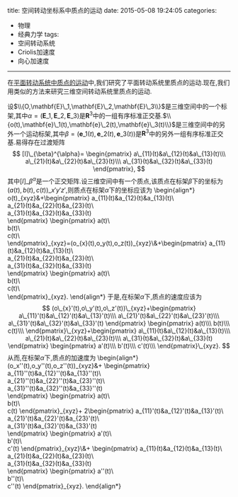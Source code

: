 title: 空间转动坐标系中质点的运动
date: 2015-05-08 19:24:05
categories:
- 物理
- 经典力学
tags:
- 空间转动系统
- Criolis加速度
- 向心加速度
---
在[平面转动系统中质点的运动](/2015/03/03/平面转动系统中质点的运动)中,我们研究了平面转动系统里质点的运动.现在,我们用类似的方法来研究三维空间转动系统里质点的运动.

设$\\{O,\mathbf{E}\_1,\mathbf{E}\_2,\mathbf{E}\_3\\}$是三维空间中的一个标架,其中$\alpha=(\mathbf{E}\_1,\mathbf{E}\_2,\mathbf{E}\_3)$是$\mathbf{R}^3$中的一组有序标准正交基.$\\{o(t),\mathbf{e}\_1(t),\mathbf{e}\_2(t),\mathbf{e}\_3(t)\\}$是三维空间中的另外一个运动标架,其中$\beta=(\mathbf{e}\_1(t),\mathbf{e}\_2(t),\mathbf{e}\_3(t))$是$\mathbf{R}^3$中的另外一组有序标准正交基.易得存在过渡矩阵
$$
[I]\_{\beta}^{\alpha}=
\begin{pmatrix}
  a\_{11}(t)&a\_{12}(t)&a\_{13}(t)\\\
  a\_{21}(t)&a\_{22}(t)&a\_{23}(t)\\\
  a\_{31}(t)&a\_{32}(t)&a\_{33}(t)
\end{pmatrix},
$$
其中$[I]\_{\beta}^{\alpha}$是一个正交矩阵.设三维空间中有一个质点,该质点在标架$\beta$下的坐标为$(a(t),b(t),c(t))\_{x'y'z'}$,则质点在标架$\alpha$下的坐标应该为
\begin{align\*}
o(t)\_{xyz}&+\begin{pmatrix}
  a\_{11}(t)&a\_{12}(t)&a\_{13}(t)\\\
  a\_{21}(t)&a\_{22}(t)&a\_{23}(t)\\\
  a\_{31}(t)&a\_{32}(t)&a\_{33}(t)  
\end{pmatrix}
\begin{pmatrix}
  a(t)\\\
b(t)\\\
c(t)\\\
\end{pmatrix}\_{xyz}=(o\_{x}(t),o\_y(t),o\_z(t))\_{xyz}\\\&+\begin{pmatrix}
  a\_{11}(t)&a\_{12}(t)&a\_{13}(t)\\\
  a\_{21}(t)&a\_{22}(t)&a\_{23}(t)\\\
  a\_{31}(t)&a\_{32}(t)&a\_{33}(t)  
\end{pmatrix}
\begin{pmatrix}
  a(t)\\\
b(t)\\\
c(t)\\\
\end{pmatrix}\_{xyz}.
\end{align\*}
于是,在标架$\alpha$下,质点的速度应该为
$$
(o\_{x}'(t),o\_y'(t),o\_z'(t))\_{xyz}+\begin{pmatrix}
  a\_{11}'(t)&a\_{12}'(t)&a\_{13}'(t)\\\
  a\_{21}'(t)&a\_{22}'(t)&a\_{23}'(t)\\\
  a\_{31}'(t)&a\_{32}'(t)&a\_{33}'(t)  
\end{pmatrix}
\begin{pmatrix}
  a(t)\\\
b(t)\\\
c(t)\\\
\end{pmatrix}\_{xyz}+\begin{pmatrix}
  a\_{11}(t)&a\_{12}(t)&a\_{13}(t)\\\
  a\_{21}(t)&a\_{22}(t)&a\_{23}(t)\\\
  a\_{31}(t)&a\_{32}(t)&a\_{33}(t)  
\end{pmatrix}
\begin{pmatrix}
  a'(t)\\\
b'(t)\\\
c'(t)\\\
\end{pmatrix}\_{xyz}.
$$
从而,在标架$\alpha$下,质点的加速度为
\begin{align\*}
(o\_x''(t),o\_y''(t),o\_z''(t))\_{xyz}&+
\begin{pmatrix}
  a\_{11}''(t)&a\_{12}''(t)&a\_{13}''(t)\\\
  a\_{21}''(t)&a\_{22}''(t)&a\_{23}''(t)\\\
  a\_{31}''(t)&a\_{32}''(t)&a\_{33}''(t)    
\end{pmatrix}
\begin{pmatrix}
  a(t)\\\
b(t)\\\
c(t)
\end{pmatrix}\_{xyz}+
2\begin{pmatrix}
    a\_{11}'(t)&a\_{12}'(t)&a\_{13}'(t)\\\
  a\_{21}'(t)&a\_{22}'(t)&a\_{23}'(t)\\\
  a\_{31}'(t)&a\_{32}'(t)&a\_{33}'(t)  
\end{pmatrix}
\begin{pmatrix}
  a'(t)\\\
b'(t)\\\
c'(t)
\end{pmatrix}\_{xyz}\\\&+
\begin{pmatrix}
    a\_{11}(t)&a\_{12}(t)&a\_{13}(t)\\\
  a\_{21}(t)&a\_{22}(t)&a\_{23}(t)\\\
  a\_{31}(t)&a\_{32}(t)&a\_{33}(t)  
\end{pmatrix}
\begin{pmatrix}
  a''(t)\\\
b''(t)\\\
c''(t)
\end{pmatrix}\_{xyz}.
\end{align\*}
